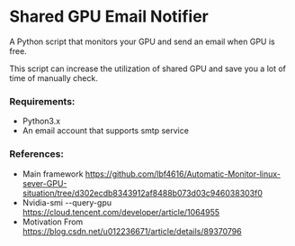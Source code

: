 # Shared GPU Email Notifier
A Python script that monitors your GPU and send an email when GPU is free. 

This script can increase the utilization of shared GPU and save you a lot of time of manually check.

### Requirements:
+ Python3.x
+ An email account that supports smtp service

### References:
+ Main framework https://github.com/lbf4616/Automatic-Monitor-linux-sever-GPU-situation/tree/d302ecdb8343912af8488b073d03c946038303f0
+ Nvidia-smi --query-gpu https://cloud.tencent.com/developer/article/1064955
+ Motivation From https://blog.csdn.net/u012236671/article/details/89370796
